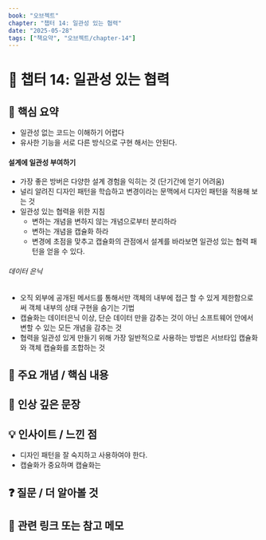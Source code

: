 ```yaml
---
book: "오브젝트"
chapter: "챕터 14: 일관성 있는 협력"
date: "2025-05-28"
tags: ["책요약", "오브젝트/chapter-14"]
---
```


# 📖 챕터 14: 일관성 있는 협력


## 🧠 핵심 요약  
- 일관성 없는 코드는 이해하기 어렵다 
- 유사한 기능을 서로 다른 방식으로 구현 해서는 안된다. 
#### 설계에 일관성 부여하기 
- 가장 좋은 방버은 다양한 설계 경험을 익히는 것 (단기간에 얻기 어려움)
- 널리 알려진 디자인 패턴을 학습하고 변경이라는 문맥에서 디자인 패턴을 적용해 보는 것 
- 일관성 있는 협력을 위한 지침 
	- 변하는 개념을 변하지 않는 개념으로부터 분리하라
	- 변하는 개념을 캡슐화 하라 
	- 변경에 초점을 맞추고 캡슐화의 관점에서 설계를 바라보면 일관성 있는 협력 패턴을 얻을 수 있다. 
###### 데이터 은닉
- 오직 외부에 공개된 메서드를 통해서만 객체의 내부에 접근 할 수 있게 제한함으로써 객체 내부의 상태 구현을 숨기는 기법
- 캡슐화는 데이터은닉 이상, 단순 데이터 만을 감추는 것이 아닌 소프트웨어 안에서 변할 수 있는 모든 개념을 감추는 것 
- 협력을 일관성 있게 만들기 위해 가장 일반적으로 사용하는 방법은 서브타입 캡슐화와 객체 캡슐화를 조합하는 것 

## 🧰 주요 개념 / 핵심 내용 

## 🌟 인상 깊은 문장

## 💡 인사이트 / 느낀 점  
- 디자인 패턴을 잘 숙지하고 사용하여야 한다. 
- 캡슐화가 중요하며 캡슐화는 

## ❓ 질문 / 더 알아볼 것 

## 📌 관련 링크 또는 참고 메모 



